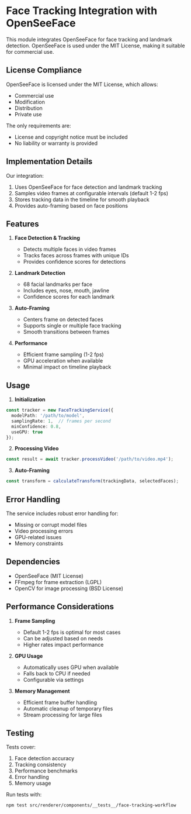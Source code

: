 # Face Tracking Integration with OpenSeeFace

This module integrates OpenSeeFace for face tracking and landmark detection. OpenSeeFace is used under the MIT License, making it suitable for commercial use.

## License Compliance

OpenSeeFace is licensed under the MIT License, which allows:
- Commercial use
- Modification
- Distribution
- Private use

The only requirements are:
- License and copyright notice must be included
- No liability or warranty is provided

## Implementation Details

Our integration:
1. Uses OpenSeeFace for face detection and landmark tracking
2. Samples video frames at configurable intervals (default 1-2 fps)
3. Stores tracking data in the timeline for smooth playback
4. Provides auto-framing based on face positions

## Features

1. **Face Detection & Tracking**
   - Detects multiple faces in video frames
   - Tracks faces across frames with unique IDs
   - Provides confidence scores for detections

2. **Landmark Detection**
   - 68 facial landmarks per face
   - Includes eyes, nose, mouth, jawline
   - Confidence scores for each landmark

3. **Auto-Framing**
   - Centers frame on detected faces
   - Supports single or multiple face tracking
   - Smooth transitions between frames

4. **Performance**
   - Efficient frame sampling (1-2 fps)
   - GPU acceleration when available
   - Minimal impact on timeline playback

## Usage

1. **Initialization**
```typescript
const tracker = new FaceTrackingService({
  modelPath: '/path/to/model',
  samplingRate: 1,  // frames per second
  minConfidence: 0.8,
  useGPU: true
});
```

2. **Processing Video**
```typescript
const result = await tracker.processVideo('/path/to/video.mp4');
```

3. **Auto-Framing**
```typescript
const transform = calculateTransform(trackingData, selectedFaces);
```

## Error Handling

The service includes robust error handling for:
- Missing or corrupt model files
- Video processing errors
- GPU-related issues
- Memory constraints

## Dependencies

- OpenSeeFace (MIT License)
- FFmpeg for frame extraction (LGPL)
- OpenCV for image processing (BSD License)

## Performance Considerations

1. **Frame Sampling**
   - Default 1-2 fps is optimal for most cases
   - Can be adjusted based on needs
   - Higher rates impact performance

2. **GPU Usage**
   - Automatically uses GPU when available
   - Falls back to CPU if needed
   - Configurable via settings

3. **Memory Management**
   - Efficient frame buffer handling
   - Automatic cleanup of temporary files
   - Stream processing for large files

## Testing

Tests cover:
1. Face detection accuracy
2. Tracking consistency
3. Performance benchmarks
4. Error handling
5. Memory usage

Run tests with:
```bash
npm test src/renderer/components/__tests__/face-tracking-workflow
